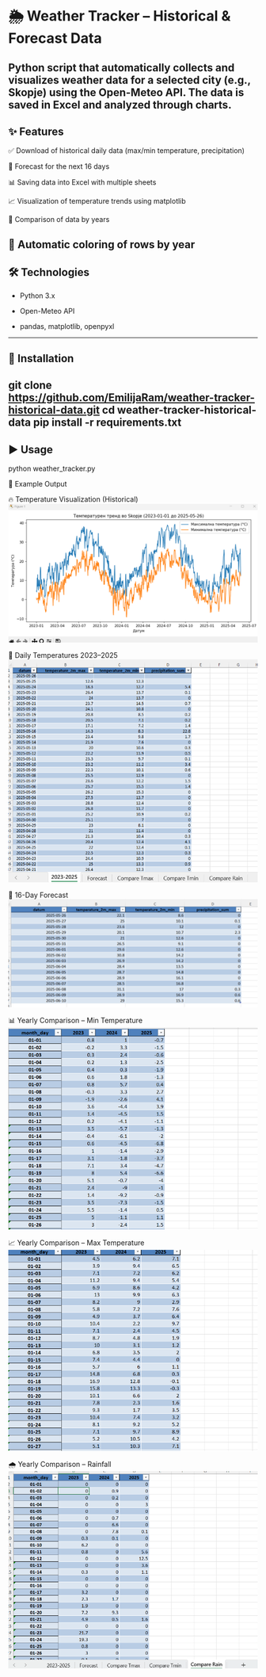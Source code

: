 # 🌦️ Weather Tracker – Historical & Forecast Data

Python script that automatically collects and visualizes weather data for a selected city (e.g., Skopje) using the Open-Meteo API. The data is saved in Excel and analyzed through charts.
--------------

## ✨ Features
✅ Download of historical daily data (max/min temperature, precipitation)

🔮 Forecast for the next 16 days

📊 Saving data into Excel with multiple sheets

📈 Visualization of temperature trends using matplotlib

📅 Comparison of data by years

🎨 Automatic coloring of rows by year
----------------


## 🛠️ Technologies

- Python 3.x

- Open-Meteo API

- pandas, matplotlib, openpyxl
----------------    

## 🚀 Installation

git clone https://github.com/EmilijaRam/weather-tracker-historical-data.git
cd weather-tracker-historical-data
pip install -r requirements.txt
----------------

## ▶️ Usage

python weather_tracker.py

📸 Example Output

🔥 Temperature Visualization (Historical)
![Temperature visualization](https://github.com/EmilijaRam/weather-tracker-historical-data/blob/main/Graficki%20prikaz.png)

📅 Daily Temperatures 2023–2025
![Daily temperature 2023-2025](https://github.com/EmilijaRam/weather-tracker-historical-data/blob/main/DnevnaT.png)

🔮 16-Day Forecast
![Forecast](https://github.com/EmilijaRam/weather-tracker-historical-data/blob/main/Forecast.png)

📊 Yearly Comparison – Min Temperature
![CompareTmin](https://github.com/EmilijaRam/weather-tracker-historical-data/blob/main/CompareTmin.png)

📈 Yearly Comparison – Max Temperature
![CompareTmax](https://github.com/EmilijaRam/weather-tracker-historical-data/blob/main/CompareTmax.png)

🌧️ Yearly Comparison – Rainfall
![CompareRain](https://github.com/EmilijaRam/weather-tracker-historical-data/blob/main/CompareRain.png)

